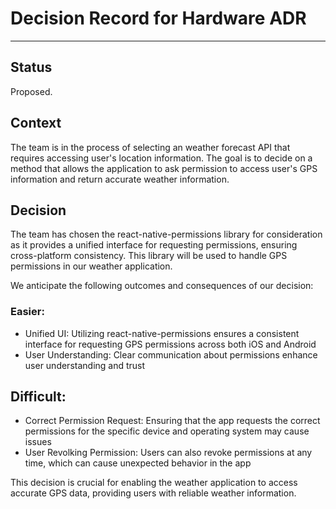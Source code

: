 # Decision Record for Hardware ADR
---
## Status
Proposed.
## Context
The team is in the process of selecting an weather forecast API that requires accessing user's location information. The goal is to decide on a method that allows the application to ask permission to access user's GPS information and return accurate weather information.
## Decision
The team has chosen the react-native-permissions library for consideration as it provides a unified interface for requesting permissions, ensuring cross-platform consistency. This library will be used to handle GPS permissions in our weather application.

We anticipate the following outcomes and consequences of our decision:
### Easier:
- Unified UI: Utilizing react-native-permissions ensures a consistent interface for requesting GPS permissions across both iOS and Android
- User Understanding: Clear communication about permissions enhance user understanding and trust
## Difficult:
- Correct Permission Request: Ensuring that the app requests the correct permissions for the specific device and operating system may cause issues
- User Revolking Permission: Users can also revoke permissions at any time, which can cause unexpected behavior in the app

This decision is crucial for enabling the weather application to access accurate GPS data, providing users with reliable weather information. 